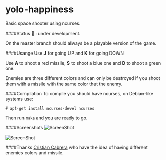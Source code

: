 yolo-happiness
==============

Basic space shooter using ncurses.

####Status
:large_orange_diamond: : under development.

On the master branch should always be a playable version of the game.


####Usange
Use **J** for going UP and **K** for going DOWN

Use **A** to shoot a red missile, **S** to shoot a blue one and **D** to shoot a green one.

Enemies are three different colors and can only be destroyed if you shoot them with a missile with the same color that the enemy.

####Compilation
To compile you should have ncurses, on Debian-like systems use:

`# apt-get install ncurses-devel ncurses`

Then run `make` and you are ready to go.


####Screenshots
![ScreenShot](/screenshot.png)

![ScreenShot](/screenshot-2.png)

####Thanks
[Cristian Cabrera](https://github.com/surrealcristian/) who have the idea of having different enemies colors and missile.
